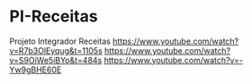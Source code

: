 # PI-Receitas
Projeto Integrador Receitas
https://www.youtube.com/watch?v=R7b3OlEyqug&t=1105s
https://www.youtube.com/watch?v=S9OiWe5iBYo&t=484s
https://www.youtube.com/watch?v=-Yw9gBHE60E
